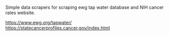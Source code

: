 Simple data scrapers for scraping ewg tap water database and NIH cancer rates website.

https://www.ewg.org/tapwater/
https://statecancerprofiles.cancer.gov/index.html
